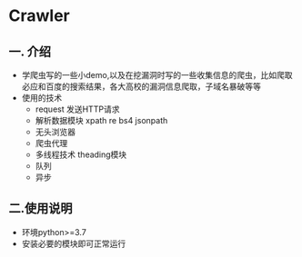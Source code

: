 # Crawler

## 一. 介绍
* 学爬虫写的一些小demo,以及在挖漏洞时写的一些收集信息的爬虫，比如爬取必应和百度的搜索结果，各大高校的漏洞信息爬取，子域名暴破等等
* 使用的技术
   - request 发送HTTP请求
   - 解析数据模块 xpath re bs4 jsonpath
   - 无头浏览器
   - 爬虫代理
   - 多线程技术 theading模块
   - 队列
   - 异步
        
## 二.使用说明
   - 环境python>=3.7
   - 安装必要的模块即可正常运行
       
    

 

